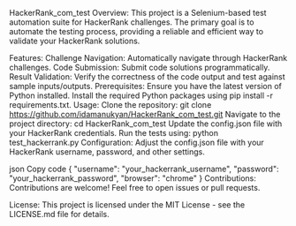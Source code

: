 HackerRank_com_test
Overview:
This project is a Selenium-based test automation suite for HackerRank challenges. The primary goal is to automate the testing process, providing a reliable and efficient way to validate your HackerRank solutions.

Features:
Challenge Navigation: Automatically navigate through HackerRank challenges.
Code Submission: Submit code solutions programmatically.
Result Validation: Verify the correctness of the code output and test against sample inputs/outputs.
Prerequisites:
Ensure you have the latest version of Python installed.
Install the required Python packages using pip install -r requirements.txt.
Usage:
Clone the repository: git clone https://github.com/idamanukyan/HackerRank_com_test.git
Navigate to the project directory: cd HackerRank_com_test
Update the config.json file with your HackerRank credentials.
Run the tests using: python test_hackerrank.py
Configuration:
Adjust the config.json file with your HackerRank username, password, and other settings.

json
Copy code
{
  "username": "your_hackerrank_username",
  "password": "your_hackerrank_password",
  "browser": "chrome"
}
Contributions:
Contributions are welcome! Feel free to open issues or pull requests.

License:
This project is licensed under the MIT License - see the LICENSE.md file for details.
